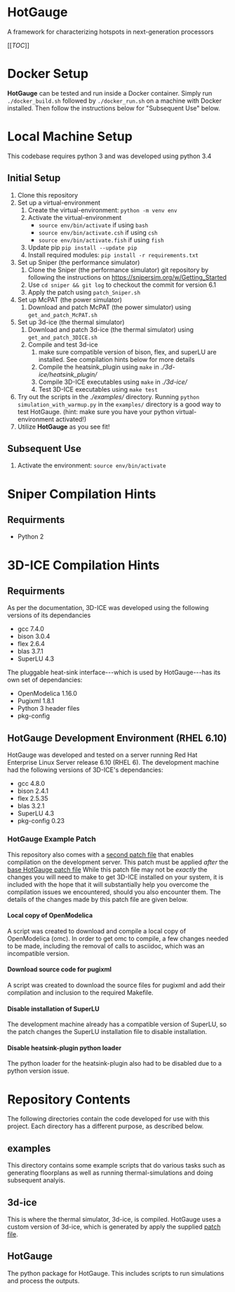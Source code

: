 # HotGauge
A framework for characterizing hotspots in next-generation processors

[[_TOC_]]

# Docker Setup
**HotGauge** can be tested and run inside a Docker container. Simply run `./docker_build.sh`
followed by `./docker_run.sh` on a machine with Docker installed. Then follow the instructions below
for "Subsequent Use" below.

# Local Machine Setup
This codebase requires python 3 and was developed using python 3.4

## Initial Setup
1) Clone this repository
1) Set up a virtual-environment
   1) Create the virtual-environment: `python -m venv env`
   1) Activate the virtual-environment
      * `source env/bin/activate` if using `bash`
      * `source env/bin/activate.csh` if using `csh`
      * `source env/bin/activate.fish` if using `fish`
   1) Update pip `pip install --update pip` 
   1) Install required modules: `pip install -r requirements.txt`
1) Set up Sniper (the performance simulator)
    1) Clone the Sniper (the performance simulator) git repository by following the instructions on https://snipersim.org/w/Getting_Started 
    1) Use `cd sniper && git log` to checkout the commit for version 6.1
    1) Apply the patch using `patch_Sniper.sh`
1) Set up McPAT (the power simulator)
    1) Download and patch McPAT (the power simulator) using `get_and_patch_McPAT.sh`
1) Set up 3d-ice (the thermal simulator)
    1) Download and patch 3d-ice (the thermal simulator) using `get_and_patch_3DICE.sh`
    1) Compile and test 3d-ice
        1) make sure compatible version of bison, flex, and superLU are installed. See compilation
        hints below for more details
        1) Compile the heatsink_plugin using `make` in *./3d-ice/heatsink_plugin/*
        1) Compile 3D-ICE executables using `make` in *./3d-ice/*
        1) Test 3D-ICE executables using `make test`
1) Try out the scripts in the *./examples/* directory. Running `python simulation_with_warmup.py` in
the `examples/` directory is a good way to test HotGauge. (hint: make sure you have your python
virtual-environment activated!)
1) Utilize **HotGauge** as you see fit!

## Subsequent Use
1) Activate the environment: `source env/bin/activate`

# Sniper Compilation Hints

## Requirments

* Python 2

# 3D-ICE Compilation Hints

## Requirments
As per the documentation, 3D-ICE was developed using the following versions of its dependancies

* gcc 7.4.0
* bison 3.0.4
* flex 2.6.4
* blas 3.7.1
* SuperLU 4.3

The pluggable heat-sink interface---which is used by HotGauge---has its own set of  dependancies:

* OpenModelica 1.16.0
* Pugixml 1.8.1
* Python 3 header files
* pkg-config


## HotGauge Development Environment (RHEL 6.10)
HotGauge was developed and tested on a server running Red Hat Enterprise Linux Server release 6.10
(RHEL 6).  The development machine had the following versions of 3D-ICE's dependancies:

* gcc 4.8.0
* bison 2.4.1
* flex 2.5.35
* blas 3.2.1
* SuperLU 4.3
* pkg-config 0.23

### HotGauge Example Patch
This repository also comes with a [second patch file](HotGauge.3D-ICE.ThermalInit.RHEL_6.patch) that
enables compilation on the development server. This patch must be applied *after* the [base HotGauge
patch file](HotGauge.3D-ICE.ThermalInit.patch) While this patch file may not be *exactly* the
changes you will need to make to get 3D-ICE installed on your system, it is included with the hope
that it will substantially help you overcome the compilation issues we encountered, should you also
encounter them. The details of the changes made by this patch file are given below.

#### Local copy of OpenModelica
A script was created to download and compile a local copy of OpenModelica (omc). In order to get omc
to compile, a few changes needed to be made, including the removal of calls to asciidoc, which was
an incompatible version.

#### Download source code for pugixml
A script was created to download the source files for pugixml and add their compilation and
inclusion to the required Makefile.

#### Disable installation of SuperLU
The development machine already has a compatible version of SuperLU, so the patch changes the
SuperLU installation file to disable installation.

#### Disable heatsink-plugin python loader
The python loader for the heatsink-plugin also had to be disabled due to a python version issue.

# Repository Contents
The following directories contain the code developed for use with this project. Each directory has a
different purpose, as described below.

## examples
This directory contains some example scripts that do various tasks such as generating floorplans as
well as running thermal-simulations and doing subsequent analyis.

## 3d-ice
This is where the thermal simulator, 3d-ice, is compiled. HotGauge uses a custom version of 3d-ice,
which is generated by apply the supplied [patch file](HotGauge.3D-ICE.ThermalInit.patch).
## HotGauge
The python package for HotGauge. This includes scripts to run simulations and process the outputs.
